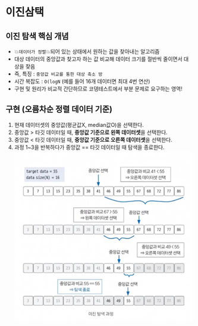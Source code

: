 # 이진삼택

## 이진 탐색 핵심 개념
- 💥`데이터가 정렬`💥되어 있는 상태에서 원하는 값을 찾아내는 알고리즘
- 대상 데이터의 중앙값과 찾고자 하는 값 비교해 데이터 크기를 절반씩 줄이면서 대상을 찾음
- 즉, 특징 : `중앙값 비교를 통한 대상 축소 방`
- 시간 복잡도 : `O(logN` (예를 들어 16개 데이터면 최대 4번 연산)
- 구현 및 원리가 비교적 간단하므로 코뎅테스트에서 부분 문제로 요구하는 영역!


## 구현 (오름차순 정렬 데이터 기준)
1. 현재 데이터셋의 중앙값(평균값X, median값O)을 선택한다.
2. 중앙값 > 타깃 데이터일 때, **중앙값 기준으로 왼쪽 데이터셋**을 선택한다.
3. 중앙값 < 타깃 데이터일 때, **중앙값 기준으로 오른쪽 데이터셋**을 선택한다.
4. 과정 1~3을 반복하다가 중앙값 == 타깃 데이터일 때 탐색을 종료한다.
![img.png](14_binary.png)